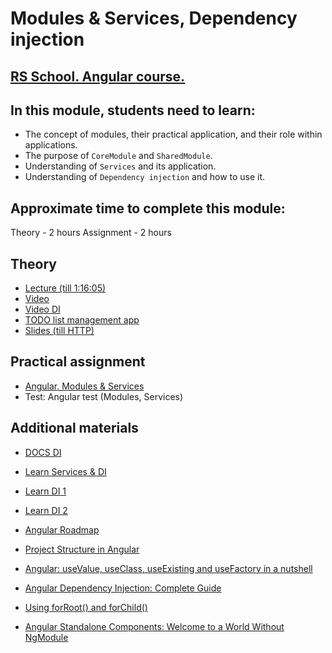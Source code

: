# Modules & Services, Dependency injection

## [RS School. Angular course.](../../README.md)

## In this module, students need to learn:

- The concept of modules, their practical application, and their role within applications.
- The purpose of `CoreModule` and `SharedModule`.
- Understanding of `Services` and its application.
- Understanding of `Dependency injection` and how to use it.

## Approximate time to complete this module:

Theory - 2 hours
Assignment - 2 hours

## Theory

- [Lecture (till 1:16:05)](https://youtu.be/fVhS7-LsvI4)
- [Video](https://www.youtube.com/watch?v=-jRxG84AzCI&list=PL1w1q3fL4pmj9k1FrJ3Pe91EPub2_h4jF&index=6)
- [Video DI](https://www.youtube.com/watch?v=-jRxG84AzCI&list=PL1w1q3fL4pmj9k1FrJ3Pe91EPub2_h4jF&index=6)
- [TODO list management app](https://github.com/pavelrazuvalau/todo-list-management/tree/c431689f6a2c0eedf93ff760b30ee237f2c2e012)
- [Slides (till HTTP)](https://slides.com/pavelrazuvalau/angular-modules-services-http)

## Practical assignment

- [Angular. Modules & Services](https://github.com/rolling-scopes-school/tasks/blob/master/tasks/angular/modules-services-routing.md)
- Test: Angular test (Modules, Services)

## Additional materials

- [DOCS DI](https://angular.dev/guide/di)
- [Learn Services & DI](https://angular.dev/guide/signals)
- [Learn DI 1](https://angular.dev/tutorials/learn-angular/20-inject-based-di)
- [Learn DI 2](https://angular.dev/tutorials/learn-angular/21-constructor-based-di)

- [Angular Roadmap](https://roadmap.sh/angular)
- [Project Structure in Angular](https://www.youtube.com/watch?v=mJGg7LWmVeU)
- [Angular: useValue, useClass, useExisting and useFactory in a nutshell](https://medium.com/@matsal.dev/angular-usevalue-useclass-useexisting-and-usefactory-in-a-nutshell-97db8d206084)
- [Angular Dependency Injection: Complete Guide](https://blog.angular-university.io/angular-dependency-injection/)
- [Using forRoot() and forChild()](https://www.freelancermap.com/freelancer-tips/12255-forroot-forchild-angular)
- [Angular Standalone Components: Welcome to a World Without NgModule](https://netbasal.com/angular-standalone-components-welcome-to-a-world-without-ngmodule-abd3963e89c5)
